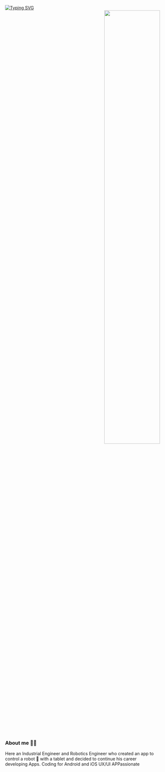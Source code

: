 <div align="left">
<a href="https://git.io/typing-svg"><img src="https://readme-typing-svg.demolab.com?font=Fira+Code&pause=50&color=57383D&multiline=true&repeat=false&random=false&width=435&height=100&lines=Hello+I'm+Jose+Artacho.;+I'm+a+Native+Mobile+App+Developer." alt="Typing SVG" /></a>
</div>
<div align="right">
<img src="https://raw.githubusercontent.com/jose-artacho/jose-artacho/main/Assets/build_app.gif" width="60%">
</div>

### About me 👨‍💻
Here an Industrial Engineer and Robotics Engineer who created an app to control a robot 🤖 with a tablet and decided to continue his career developing Apps.
Coding for Android and iOS
UX/UI APPassionate
